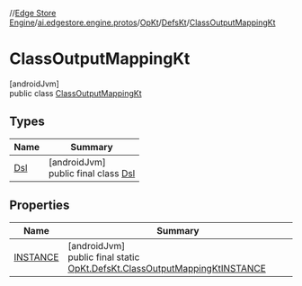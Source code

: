 //[Edge Store Engine](../../../../../index.md)/[ai.edgestore.engine.protos](../../../index.md)/[OpKt](../../index.md)/[DefsKt](../index.md)/[ClassOutputMappingKt](index.md)

# ClassOutputMappingKt

[androidJvm]\
public class [ClassOutputMappingKt](index.md)

## Types

| Name | Summary |
|---|---|
| [Dsl](-dsl/index.md) | [androidJvm]<br>public final class [Dsl](-dsl/index.md) |

## Properties

| Name | Summary |
|---|---|
| [INSTANCE](index.md#2113015698%2FProperties%2F-89531115) | [androidJvm]<br>public final static [OpKt.DefsKt.ClassOutputMappingKt](index.md)[INSTANCE](index.md#2113015698%2FProperties%2F-89531115) |
